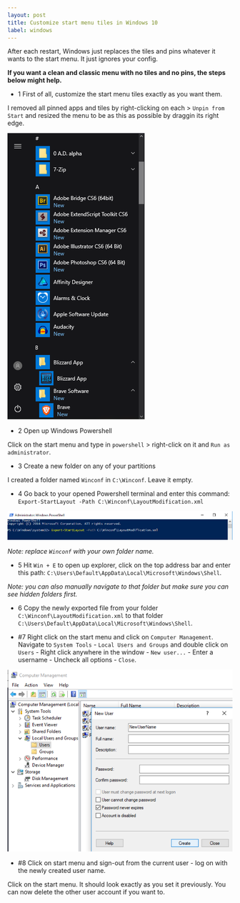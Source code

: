 ```yaml
---
layout: post
title: Customize start menu tiles in Windows 10
label: windows
---
```


After each restart, Windows just replaces the tiles and pins whatever it wants to the start menu. It just ignores your config.

**If you want a clean and classic menu with no tiles and no pins, the steps below might help.**

* 1 First of all, customize the start menu tiles exactly as you want them.

I removed all pinned apps and tiles by right-clicking on each > `Unpin from Start` 
and resized the menu to be as this as possible by draggin its right edge.

![Windows 10 - Clean Start Menu](/public/images/win10-notiles.png "Windows 10 - No tiles, no pins.")

* 2 Open up Windows Powershell

Click on the start menu and type in `powershell` > right-click on it and `Run as administrator`.

* 3 Create a new folder on any of your partitions

I created a folder named `Winconf` in `C:\Winconf`. Leave it empty.

* 4 Go back to your opened Powershell terminal and enter this command: 
`Export-StartLayout -Path C:\Winconf\LayoutModification.xml`

![Powershell Terminal](/public/images/powershell.png "Powershell terminal in Windows 10.")

*Note: replace `Winconf` with your own folder name.*

* 5 Hit `Win + E` to open up explorer, click on the top address bar and enter this path: 
`C:\Users\Default\AppData\Local\Microsoft\Windows\Shell`.

*Note: you can also manually navigate to that folder but make sure you can see hidden folders first.*

* 6 Copy the newly exported file from your folder `C:\Winconf\LayoutModification.xml` to that folder `C:\Users\Default\AppData\Local\Microsoft\Windows\Shell`.

* #7 Right click on the start menu and click on `Computer Management`. Navigate to `System Tools` - `Local Users and Groups` and double click on `Users` - Right click anywhere in the window - `New user...` - Enter a username - Uncheck all options - `Close`.

![Computer Management](/public/images/computer-management.png "Computer Management - New user.")

* #8 Click on start menu and sign-out from the current user - log on with the newly created user name.

Click on the start menu. It should look exactly as you set it previously. You can now delete the other user account if you want to.

